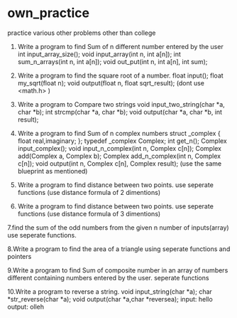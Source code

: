 # own_practice
practice various other problems other than college


1. Write a program to find Sum of n different number entered by the user
int input_array_size();
void input_array(int n, int a[n]);
int sum_n_arrays(int n, int a[n]);
void out_put(int n, int a[n], int sum);


2. Write a program to find the square root of a number.
float input();
float my_sqrt(float n);
void output(float n, float sqrt_result);
(dont use <math.h> )


3. Write a program to Compare two strings
void input_two_string(char *a, char *b);
int strcmp(char *a, char *b);
void output(char *a, char *b, int result);


4. Write a program to find Sum of n complex numbers
struct _complex
{ float real,imaginary;
};
typedef _complex Complex;
int get_n();
Complex input_complex();
void input_n_complex(int n, Complex c[n]);
Complex add(Complex a, Complex b);
Complex add_n_complex(int n, Complex c[n]);
void output(int n, Complex c[n], Complex result);
(use the same blueprint as mentioned)


5. Write a program to find distance between two points.
   use seperate functions
   (use distance formula of 2 dimentions)
   
   
6. Write a program to find distance between two points.
   use seperate functions
   (use distance formula of 3 dimentions)
   
   
7.find the sum of the odd numbers from the given n number of inputs(array)
  use seperate functions.
  
  
8.Write a program to find the area of a triangle using seperate functions and pointers


9.Write a program to find Sum of composite number in an array of numbers different containing numbers entered by the user.
  seperate functions


10.Write a program to reverse a string.
void input_string(char *a);
char *str_reverse(char *a);
void output(char *a,char *reversea);
input:
hello
output:
olleh

